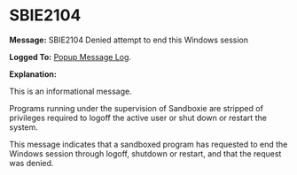 # SBIE2104


**Message:** SBIE2104 Denied attempt to end this Windows session

**Logged To:** [Popup Message Log](PopupMessageLog).

**Explanation:**

This is an informational message.

Programs running under the supervision of Sandboxie are stripped of privileges required to logoff the active user or shut down or restart the system.

This message indicates that a sandboxed program has requested to end the Windows session through logoff, shutdown or restart, and that the request was denied.
